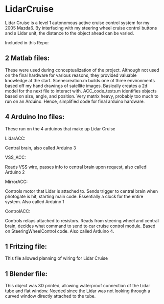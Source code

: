 # LidarCruise

Lidar Cruise is a level 1 autonomous active cruise control system for my 2005 Mazda6. By interfacing with my steering wheel cruise control buttons and a Lidar unit, the distance to the object ahead can be varied.

Included in this Repo:

## 2 Matlab files: 
These were used during conceptualization of the project. Although not used on the final hardware for various reasons, they provided valuable knowledge at the start. Scenecreation.m builds one of three environments based off my hand drawings of satellite images. Basically creates a 2d model for the next file to interact with. ACC_code_tests.m identifies objects based on size, angle, and position. Very matrix heavy, probably too much to run on an Arduino. Hence, simplified code for final arduino hardware.

## 4 Arduino Ino files:
These run on the 4 arduinos that make up Lidar Cruise

LidarACC:

Central brain, also called Arduino 3

VSS_ACC: 

Reads VSS wire, passes info to central brain upon request, also called Arduino 2

MirrorACC:

Controls motor that Lidar is attached to. Sends trigger to central brain when photogate is hit, starting main code. Essentially a clock for the entire system. Also called Arduino 1

ControlACC:

Controls relays attached to resistors. Reads from steering wheel and central brain, decides what command to send to car cruise control module. Based on SteeringWheelControl code. Also called Arduino 4.

## 1 Fritzing file: 
This file allowed planning of wiring for Lidar Cruise

## 1 Blender file: 
This object was 3D printed, allowing waterproof connection of the Lidar tube and flat window. Needed since the Lidar was not looking through a curved window directly attached to the tube. 
